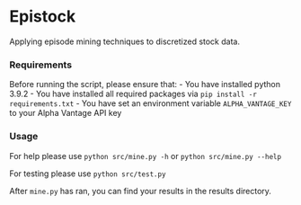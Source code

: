 # Epistock
Applying episode mining techniques to discretized stock data.

### Requirements
Before running the script, please ensure that:
    - You have installed python 3.9.2
    - You have installed all required packages via `pip install -r requirements.txt`
    - You have set an environment variable `ALPHA_VANTAGE_KEY` to your Alpha Vantage API key

### Usage
For help please use
`python src/mine.py -h`
or
`python src/mine.py --help`

For testing please use
`python src/test.py`

After `mine.py` has ran, you can find your results in the results directory.